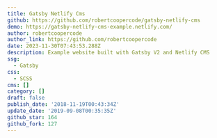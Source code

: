 ```yaml
---
title: Gatsby Netlify Cms
github: https://github.com/robertcoopercode/gatsby-netlify-cms
demo: https://gatsby-netlify-cms-example.netlify.com/
author: robertcoopercode
author_link: https://github.com/robertcoopercode
date: 2023-11-30T07:43:53.288Z
description: Example website built with Gatsby V2 and Netlify CMS
ssg:
  - Gatsby
css:
  - SCSS
cms: []
category: []
draft: false
publish_date: '2018-11-19T00:43:34Z'
update_date: '2019-09-08T00:35:35Z'
github_star: 164
github_fork: 127
---
```

